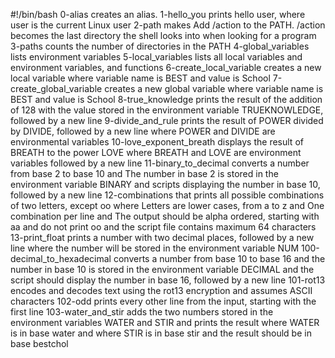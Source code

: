 #!/bin/bash
0-alias creates an alias.
1-hello_you prints hello user, where user is the current Linux user
2-path makes Add /action to the PATH. /action becomes the last directory the shell looks into when looking for a program
3-paths counts the number of directories in the PATH
4-global_variables lists environment variables
5-local_variables lists all local variables and environment variables, and functions
6-create_local_variable creates a new local variable where variable name is BEST and value is School
7-create_global_variable creates a new global variable where variable name is BEST and value is School
8-true_knowledge prints the result of the addition of 128 with the value stored in the environment variable TRUEKNOWLEDGE, followed by a new line
9-divide_and_rule prints the result of POWER divided by DIVIDE, followed by a new line where POWER and DIVIDE are environmental variables
10-love_exponent_breath displays the result of BREATH to the power LOVE where BREATH and LOVE are environment variables followed by a new line
11-binary_to_decimal converts a number from base 2 to base 10 and The number in base 2 is stored in the environment variable BINARY and scripts displaying the number in base 10, followed by a new line
12-combinations that prints all possible combinations of two letters, except oo where Letters are lower cases, from a to z and One combination per line and The output should be alpha ordered, starting with aa and do not print oo and the script file contains maximum 64 characters
13-print_float prints a number with two decimal places, followed by a new line where the number will be stored in the environment variable NUM
100-decimal_to_hexadecimal converts a number from base 10 to base 16 and the number in base 10 is stored in the environment variable DECIMAL and the script should display the number in base 16, followed by a new line
101-rot13 encodes and decodes text using the rot13 encryption and assumes ASCII characters
102-odd prints every other line from the input, starting with the first line
103-water_and_stir adds the two numbers stored in the environment variables WATER and STIR and prints the result where WATER is in base water and where STIR is in base stir and the result should be in base bestchol 
